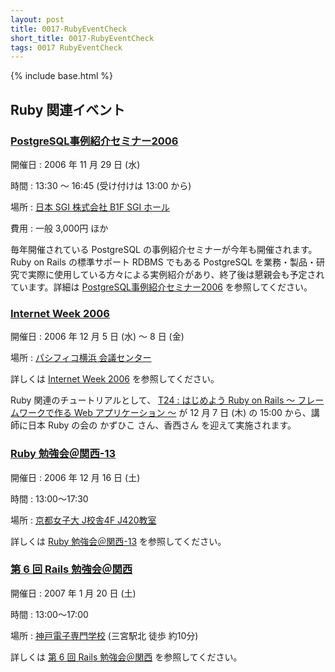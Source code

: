 ```yaml
---
layout: post
title: 0017-RubyEventCheck
short_title: 0017-RubyEventCheck
tags: 0017 RubyEventCheck
---
```

{% include base.html %}


## Ruby 関連イベント

### [PostgreSQL事例紹介セミナー2006](http://www.postgresql.jp/events/)

開催日
: 2006 年 11 月 29 日 (水)

時間
: 13:30 〜 16:45 (受け付けは 13:00 から)

場所
: [日本 SGI 株式会社 B1F SGI ホール](http://www.sgi.co.jp/company_info/map1.html)

費用
: 一般 3,000円 ほか

毎年開催されている PostgreSQL の事例紹介セミナーが今年も開催されます。Ruby on Rails の標準サポート RDBMS でもある PostgreSQL を業務・製品・研究で実際に使用している方々による実例紹介があり、終了後は懇親会も予定されています。詳細は [PostgreSQL事例紹介セミナー2006](http://www.postgresql.jp/events/) を参照してください。

### [Internet Week 2006](http://internetweek.jp/)

開催日
: 2006 年 12 月 5 日 (水) 〜 8 日 (金)

場所
:  [パシフィコ横浜 会議センター](http://www.pacifico.co.jp/)

詳しくは [Internet Week 2006](http://internetweek.jp/) を参照してください。

Ruby 関連のチュートリアルとして、 [T24 : はじめよう Ruby on Rails 〜 フレームワークで作る Web アプリケーション 〜](http://internetweek.jp/search/session32.html) が 12 月 7 日 (木) の 15:00 から、講師に日本 Ruby の会の かずひこ さん、香西さん を迎えて実施されます。

### [Ruby 勉強会＠関西-13](http://jp.rubyist.net/?KansaiWorkshop13)

開催日
: 2006 年 12 月 16 日 (土)

時間
:  13:00〜17:30

場所
: [京都女子大 J校舎4F J420教室](http://base.alpslab.jp/?s=10000;p=34/59/17.998,135/46/55.609)

詳しくは [Ruby 勉強会＠関西-13](http://jp.rubyist.net/?KansaiWorkshop13) を参照してください。

### [第 6 回 Rails 勉強会＠関西](http://wiki.fdiary.net/rails/?RailsMeetingKansai-0006)

開催日
: 2007 年 1 月 20 日 (土)

時間
:  13:00〜17:00

場所
: [神戸電子専門学校](http://www.kobedenshi.ac.jp/) (三宮駅北 徒歩 約10分)

詳しくは [第 6 回 Rails 勉強会＠関西](http://wiki.fdiary.net/rails/?RailsMeetingKansai-0006) を参照してください。


